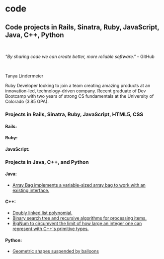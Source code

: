 # code
<h2>Code projects in Rails, Sinatra, Ruby, JavaScript, Java, C++, Python</h2><br>
<p><i>"By sharing code we can create better, more reliable software."</i> - GitHub</p><br> 
<p>Tanya Lindermeier</p>
<p>Ruby Developer looking to join a team creating amazing products at an innovation-led, technology-driven company.  Recent graduate of Dev Bootcamp with two years of strong CS fundamentals at the University of Colorado (3.85 GPA). </p>  

<h3>Projects in Rails, Sinatra, Ruby, JavaScript, HTML5, CSS</h3>
<h4>Rails:</h4>
<h4>Ruby:</h4>
<h4>JavaScript:</h4>

<h3>Projects in Java, C++, and Python</h3>
<h4>Java:</h4>
<ul>
	<li><a href="java/ArrayBag">Array Bag implements a variable-sized array bag to work with an existing interface.</a></li>
</ul>

<h4>C++:</h4>
<ul>
	<li><a href="cPlusPlus/DoublyLinkedList">Doubly linked list polynomial.</a></li>
	<li><a href="cPlusPlus/BinarySearchTreeBag">Binary search tree and recursive algorithms for processing items.</a></li>	
	<li><a href="cPlusPlus/BigNum">BigNum to circumvent the limit of how large an integer one can represent with C++'s primitive types.</a></li>
</ul>

<h4>Python:</h4>
<ul>
	<li><a href="python/caterpillar">Geometric shapes suspended by balloons</a></li>
</ul>